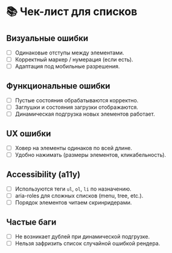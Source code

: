 # 📚 Чек-лист для списков

## Визуальные ошибки
- [ ] Одинаковые отступы между элементами.
- [ ] Корректный маркер / нумерация (если есть).
- [ ] Адаптация под мобильные разрешения.

## Функциональные ошибки
- [ ] Пустые состояния обрабатываются корректно.
- [ ] Заглушки и состояния загрузки отображаются.
- [ ] Динамическая подгрузка новых элементов работает.

## UX ошибки
- [ ] Ховер на элементы одинаков по всей длине.
- [ ] Удобно нажимать (размеры элементов, кликабельность).

## Accessibility (a11y)
- [ ] Используются теги `ul`, `ol`, `li` по назначению.
- [ ] aria-roles для сложных списков (menu, tree, etc.).
- [ ] Порядок элементов читаем скринридерами.

## Частые баги
- [ ] Не возникает дублей при динамической подгрузке.
- [ ] Нельзя зафризить список случайной ошибкой рендера.
